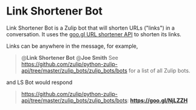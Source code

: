 # Link Shortener Bot

Link Shortener Bot is a Zulip bot that will shorten URLs ("links") in a
conversation. It uses the [goo.gl URL shortener API] to shorten its links.

Links can be anywhere in the message, for example,

 > @**Link Shortener Bot** @**Joe Smith** See
 > https://github.com/zulip/python-zulip-api/tree/master/zulip_bots/zulip_bots/bots
 > for a list of all Zulip bots.

and LS Bot would respond

 > https://github.com/zulip/python-zulip-api/tree/master/zulip_bots/zulip_bots/bots:
 > **https://goo.gl/NjLZZH**

[goo.gl URL shortener API]: https://goo.gl
